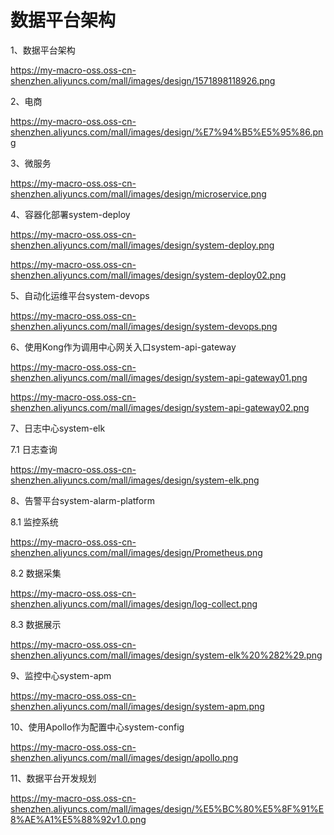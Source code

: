 # 数据平台架构

1、数据平台架构

https://my-macro-oss.oss-cn-shenzhen.aliyuncs.com/mall/images/design/1571898118926.png

2、电商

https://my-macro-oss.oss-cn-shenzhen.aliyuncs.com/mall/images/design/%E7%94%B5%E5%95%86.png

3、微服务

https://my-macro-oss.oss-cn-shenzhen.aliyuncs.com/mall/images/design/microservice.png

4、容器化部署system-deploy

https://my-macro-oss.oss-cn-shenzhen.aliyuncs.com/mall/images/design/system-deploy.png

https://my-macro-oss.oss-cn-shenzhen.aliyuncs.com/mall/images/design/system-deploy02.png

5、自动化运维平台system-devops

https://my-macro-oss.oss-cn-shenzhen.aliyuncs.com/mall/images/design/system-devops.png

6、使用Kong作为调用中心网关入口system-api-gateway

https://my-macro-oss.oss-cn-shenzhen.aliyuncs.com/mall/images/design/system-api-gateway01.png

https://my-macro-oss.oss-cn-shenzhen.aliyuncs.com/mall/images/design/system-api-gateway02.png

7、日志中心system-elk

7.1 日志查询

https://my-macro-oss.oss-cn-shenzhen.aliyuncs.com/mall/images/design/system-elk.png

8、告警平台system-alarm-platform

8.1 监控系统

https://my-macro-oss.oss-cn-shenzhen.aliyuncs.com/mall/images/design/Prometheus.png

8.2 数据采集

https://my-macro-oss.oss-cn-shenzhen.aliyuncs.com/mall/images/design/log-collect.png

8.3 数据展示

https://my-macro-oss.oss-cn-shenzhen.aliyuncs.com/mall/images/design/system-elk%20%282%29.png

9、监控中心system-apm

https://my-macro-oss.oss-cn-shenzhen.aliyuncs.com/mall/images/design/system-apm.png

10、使用Apollo作为配置中心system-config

https://my-macro-oss.oss-cn-shenzhen.aliyuncs.com/mall/images/design/apollo.png

11、数据平台开发规划

https://my-macro-oss.oss-cn-shenzhen.aliyuncs.com/mall/images/design/%E5%BC%80%E5%8F%91%E8%AE%A1%E5%88%92v1.0.png
